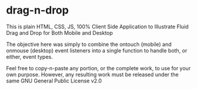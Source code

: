 # drag-n-drop
This is plain HTML, CSS, JS, 100% Client Side Application to Illustrate Fluid Drag and Drop for Both Mobile and Desktop

The objective here was simply to combine the ontouch (mobile) and onmouse (desktop) event listeners into a single function to handle both, or either, event types.

Feel free to copy-n-paste any portion, or the complete work, to use for your own purpose. However, any resulting work must be released under the same GNU General Public License v2.0

